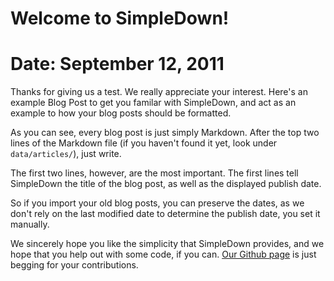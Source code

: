 # Welcome to SimpleDown!
# Date: September 12, 2011

Thanks for giving us a test. We really appreciate your interest. Here's an example Blog Post to get you familar with SimpleDown, and act as an example to how your blog posts should be formatted.

As you can see, every blog post is just simply Markdown. After the top two lines of the Markdown file (if you haven't found it yet, look under `data/articles/`), just write.

The first two lines, however, are the most important. The first lines tell SimpleDown the title of the blog post, as well as the displayed publish date.

So if you import your old blog posts, you can preserve the dates, as we don't rely on the last modified date to determine the publish date, you set it manually.

We sincerely hope you like the simplicity that SimpleDown provides, and we hope that you help out with some code, if you can. [Our Github page](https://github.com/alexblackie/SimpleDown) is just begging for your contributions.